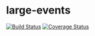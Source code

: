# large-events

[![Build Status](https://travis-ci.com/knative-portability/large-events.svg?branch=master)](https://travis-ci.com/knative-portability/large-events)
[![Coverage Status](https://coveralls.io/repos/github/mukobi/large-events/badge.svg?branch=master)](https://coveralls.io/github/mukobi/large-events?branch=master)

